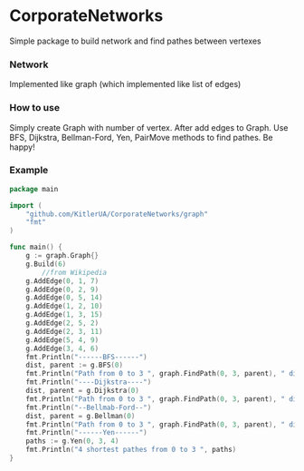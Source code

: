 # CorporateNetworks

Simple package to build network and find pathes between vertexes

### Network

Implemented like graph (which implemented like list of edges)

### How to use

Simply create Graph with number of vertex. After add edges to Graph. Use BFS, Dijkstra, Bellman-Ford, Yen, PairMove methods to find pathes. Be happy!

### Example

```go
package main

import (
	"github.com/KitlerUA/CorporateNetworks/graph"
	"fmt"
)

func main() {
	g := graph.Graph{}
	g.Build(6)
        //from Wikipedia
	g.AddEdge(0, 1, 7)
	g.AddEdge(0, 2, 9)
	g.AddEdge(0, 5, 14)
	g.AddEdge(1, 2, 10)
	g.AddEdge(1, 3, 15)
	g.AddEdge(2, 5, 2)
	g.AddEdge(2, 3, 11)
	g.AddEdge(5, 4, 9)
	g.AddEdge(3, 4, 6)
	fmt.Println("------BFS------")
	dist, parent := g.BFS(0)
	fmt.Println("Path from 0 to 3 ", graph.FindPath(0, 3, parent), " distance = ", dist[3])
	fmt.Println("----Dijkstra----")
	dist, parent = g.Dijkstra(0)
	fmt.Println("Path from 0 to 3 ", graph.FindPath(0, 3, parent), " distance = ", dist[3])
	fmt.Println("--Bellmab-Ford--")
	dist, parent = g.Bellman(0)
	fmt.Println("Path from 0 to 3 ", graph.FindPath(0, 3, parent), " distance = ", dist[3])
	fmt.Println("------Yen------")
	paths := g.Yen(0, 3, 4)
	fmt.Println("4 shortest pathes from 0 to 3 ", paths)
}
````

